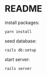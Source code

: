 # README

install packages:
```
yarn install
```

seed database:
```
rails db:setup
```

start server:
```
rails server
```

